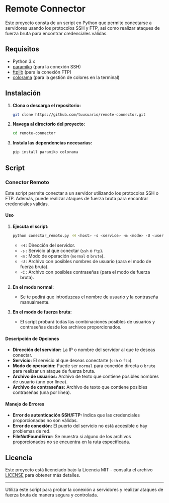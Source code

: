 # Remote Connector

Este proyecto consta de un script en Python que permite conectarse a servidores usando los protocolos SSH y FTP, así como realizar ataques de fuerza bruta para encontrar credenciales válidas.

## Requisitos

- Python 3.x
- [paramiko](https://pypi.org/project/paramiko/) (para la conexión SSH)
- [ftplib](https://docs.python.org/3/library/ftplib.html) (para la conexión FTP)
- [colorama](https://pypi.org/project/colorama/) (para la gestión de colores en la terminal)

## Instalación

1. **Clona o descarga el repositorio:**

    ```bash
    git clone https://github.com/tuusuario/remote-connector.git
    ```

2. **Navega al directorio del proyecto:**

    ```bash
    cd remote-connector
    ```

3. **Instala las dependencias necesarias:**

    ```bash
    pip install paramiko colorama
    ```

## Script

### Conector Remoto

Este script permite conectar a un servidor utilizando los protocolos SSH o FTP. Además, puede realizar ataques de fuerza bruta para encontrar credenciales válidas.

#### Uso

1. **Ejecuta el script:**

    ```bash
    python conectar_remoto.py -H <host> -s <service> -m <mode> -U <userfile> -C <passfile>
    ```

    - `-H` : Dirección del servidor.
    - `-s` : Servicio al que conectar (`ssh` o `ftp`).
    - `-m` : Modo de operación (`normal` o `brute`).
    - `-U` : Archivo con posibles nombres de usuario (para el modo de fuerza bruta).
    - `-C` : Archivo con posibles contraseñas (para el modo de fuerza bruta).

2. **En el modo normal:**
    - Se te pedirá que introduzcas el nombre de usuario y la contraseña manualmente.
    
3. **En el modo de fuerza bruta:**
    - El script probará todas las combinaciones posibles de usuarios y contraseñas desde los archivos proporcionados.

#### Descripción de Opciones

- **Dirección del servidor:** La IP o nombre del servidor al que te deseas conectar.
- **Servicio:** El servicio al que deseas conectarte (`ssh` o `ftp`).
- **Modo de operación:** Puede ser `normal` para conexión directa o `brute` para realizar un ataque de fuerza bruta.
- **Archivo de usuarios:** Archivo de texto que contiene posibles nombres de usuario (uno por línea).
- **Archivo de contraseñas:** Archivo de texto que contiene posibles contraseñas (una por línea).

#### Manejo de Errores

- **Error de autenticación SSH/FTP:** Indica que las credenciales proporcionadas no son válidas.
- **Error de conexión:** El puerto del servicio no está accesible o hay problemas de red.
- **FileNotFoundError:** Se muestra si alguno de los archivos proporcionados no se encuentra en la ruta especificada.

## Licencia

Este proyecto está licenciado bajo la Licencia MIT - consulta el archivo [LICENSE](LICENSE) para obtener más detalles.

---

Utiliza este script para probar la conexión a servidores y realizar ataques de fuerza bruta de manera segura y controlada.
